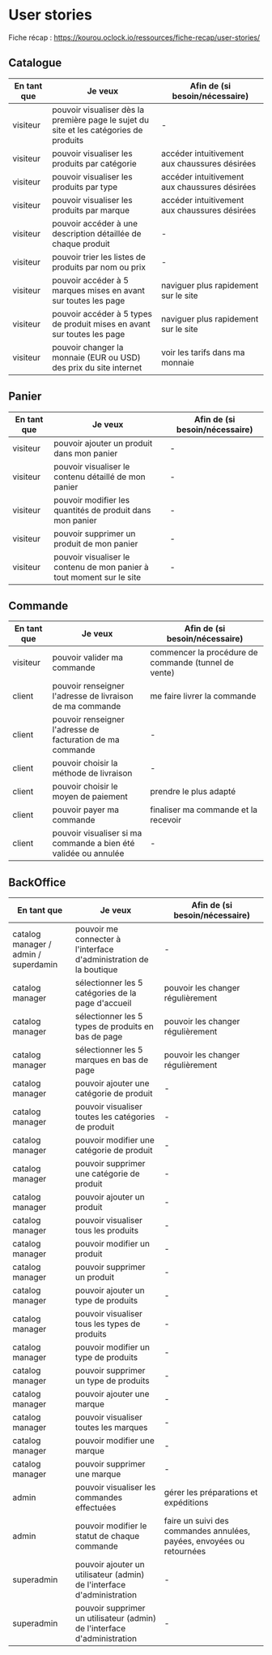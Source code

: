 # User stories

Fiche récap : https://kourou.oclock.io/ressources/fiche-recap/user-stories/

## Catalogue

| En tant que | Je veux | Afin de (si besoin/nécessaire) |
|--|--|--|
| visiteur | pouvoir visualiser dès la première page le sujet du site et les catégories de produits | - |
| visiteur | pouvoir visualiser les produits par catégorie | accéder intuitivement aux chaussures désirées |
| visiteur | pouvoir visualiser les produits par type | accéder intuitivement aux chaussures désirées |
| visiteur | pouvoir visualiser les produits par marque | accéder intuitivement aux chaussures désirées |
| visiteur | pouvoir accéder à une description détaillée de chaque produit | - |
| visiteur | pouvoir trier les listes de produits par nom ou prix | - |
| visiteur | pouvoir accéder à 5 marques mises en avant sur toutes les page | naviguer plus rapidement sur le site |
| visiteur | pouvoir accéder à 5 types de produit mises en avant sur toutes les page | naviguer plus rapidement sur le site |
| visiteur | pouvoir changer la monnaie (EUR ou USD) des prix du site internet | voir les tarifs dans ma monnaie |

## Panier

| En tant que | Je veux | Afin de (si besoin/nécessaire) |
|--|--|--|
| visiteur | pouvoir ajouter un produit dans mon panier | - |
| visiteur | pouvoir visualiser le contenu détaillé de mon panier | - |
| visiteur | pouvoir modifier les quantités de produit dans mon panier | - |
| visiteur | pouvoir supprimer un produit de mon panier | - |
| visiteur | pouvoir visualiser le contenu de mon panier à tout moment sur le site | - |

## Commande

| En tant que | Je veux | Afin de (si besoin/nécessaire) |
|--|--|--|
| visiteur | pouvoir valider ma commande | commencer la procédure de commande (tunnel de vente) |
| client | pouvoir renseigner l'adresse de livraison de ma commande | me faire livrer la commande |
| client | pouvoir renseigner l'adresse de facturation de ma commande | - |
| client | pouvoir choisir la méthode de livraison | - |
| client | pouvoir choisir le moyen de paiement | prendre le plus adapté |
| client | pouvoir payer ma commande | finaliser ma commande et la recevoir |
| client | pouvoir visualiser si ma commande a bien été validée ou annulée | - |

## BackOffice

| En tant que | Je veux | Afin de (si besoin/nécessaire) |
|--|--|--|
| catalog manager / admin / superdamin | pouvoir me connecter à l'interface d'administration de la boutique | - |
| catalog manager | sélectionner les 5 catégories de la page d'accueil | pouvoir les changer régulièrement |
| catalog manager | sélectionner les 5 types de produits en bas de page | pouvoir les changer régulièrement |
| catalog manager | sélectionner les 5 marques en bas de page | pouvoir les changer régulièrement |
| catalog manager | pouvoir ajouter une catégorie de produit | - |
| catalog manager | pouvoir visualiser toutes les catégories de produit | - |
| catalog manager | pouvoir modifier une catégorie de produit | - |
| catalog manager | pouvoir supprimer une catégorie de produit | - |
| catalog manager | pouvoir ajouter un produit | - |
| catalog manager | pouvoir visualiser tous les produits | - |
| catalog manager | pouvoir modifier un produit | - |
| catalog manager | pouvoir supprimer un produit | - |
| catalog manager | pouvoir ajouter un type de produits | - |
| catalog manager | pouvoir visualiser tous les types de produits | - |
| catalog manager | pouvoir modifier un type de produits | - |
| catalog manager | pouvoir supprimer un type de produits | - |
| catalog manager | pouvoir ajouter une marque | - |
| catalog manager | pouvoir visualiser toutes les marques | - |
| catalog manager | pouvoir modifier une marque | - |
| catalog manager | pouvoir supprimer une marque | - |
| admin | pouvoir visualiser les commandes effectuées | gérer les préparations et expéditions |
| admin | pouvoir modifier le statut de chaque commande | faire un suivi des commandes annulées, payées, envoyées ou retournées |
| superadmin | pouvoir ajouter un utilisateur (admin) de l'interface d'administration | - |
| superadmin | pouvoir supprimer un utilisateur (admin) de l'interface d'administration | - |
